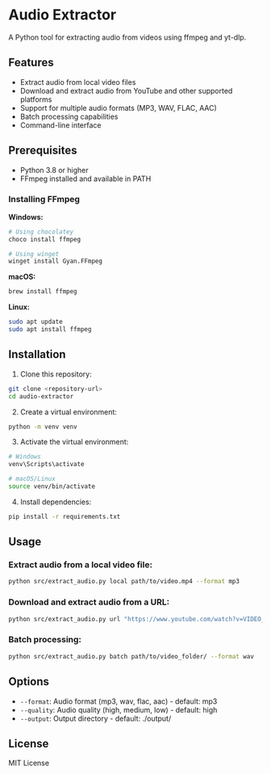 # Audio Extractor

A Python tool for extracting audio from videos using ffmpeg and yt-dlp.

## Features

- Extract audio from local video files
- Download and extract audio from YouTube and other supported platforms
- Support for multiple audio formats (MP3, WAV, FLAC, AAC)
- Batch processing capabilities
- Command-line interface

## Prerequisites

- Python 3.8 or higher
- FFmpeg installed and available in PATH

### Installing FFmpeg

**Windows:**
```bash
# Using chocolatey
choco install ffmpeg

# Using winget
winget install Gyan.FFmpeg
```

**macOS:**
```bash
brew install ffmpeg
```

**Linux:**
```bash
sudo apt update
sudo apt install ffmpeg
```

## Installation

1. Clone this repository:
```bash
git clone <repository-url>
cd audio-extractor
```

2. Create a virtual environment:
```bash
python -m venv venv
```

3. Activate the virtual environment:
```bash
# Windows
venv\Scripts\activate

# macOS/Linux
source venv/bin/activate
```

4. Install dependencies:
```bash
pip install -r requirements.txt
```

## Usage

### Extract audio from a local video file:
```bash
python src/extract_audio.py local path/to/video.mp4 --format mp3
```

### Download and extract audio from a URL:
```bash
python src/extract_audio.py url "https://www.youtube.com/watch?v=VIDEO_ID" --format mp3
```

### Batch processing:
```bash
python src/extract_audio.py batch path/to/video_folder/ --format wav
```

## Options

- `--format`: Audio format (mp3, wav, flac, aac) - default: mp3
- `--quality`: Audio quality (high, medium, low) - default: high
- `--output`: Output directory - default: ./output/

## License

MIT License
